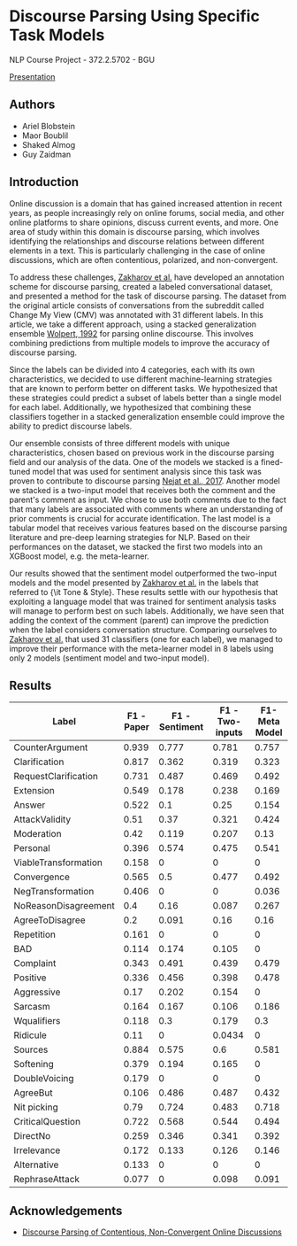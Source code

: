 # Discourse Parsing Using Specific Task Models
NLP Course Project - 372.2.5702 - BGU 

[Presentation](https://docs.google.com/presentation/d/1b1K0iT20VTpjrPteQPVNUZYxe3mBA29qSkxoz5BED64/edit#slide=id.p)

## Authors
- Ariel Blobstein
- Maor Boublil
- Shaked Almog
- Guy Zaidman

## Introduction
Online discussion is a domain that has gained increased attention in recent years, as people increasingly rely on online forums, social media, and other online platforms to share opinions, discuss current events, and more. One area of study within this domain is discourse parsing, which involves identifying the relationships and discourse relations between different elements in a text. This is particularly challenging in the case of online discussions, which are often contentious, polarized, and non-convergent.

To address these challenges, [Zakharov et al.](https://ojs.aaai.org/index.php/ICWSM/article/view/18109) have developed an annotation scheme for discourse parsing, created a labeled conversational dataset, and presented a method for the task of discourse parsing. The dataset from the original article consists of conversations from the subreddit called Change My View (CMV) was annotated with 31 different labels. In this article, we take a different approach, using a stacked generalization ensemble [Wolpert, 1992](https://www.sciencedirect.com/science/article/abs/pii/S0893608005800231) for parsing online discourse. This involves combining predictions from multiple models to improve the accuracy of discourse parsing.

Since the labels can be divided into 4 categories, each with its own characteristics, we decided to use different machine-learning strategies that are known to perform better on different tasks. We hypothesized that these strategies could predict a subset of labels better than a single model for each label. Additionally, we hypothesized that combining these classifiers together in a stacked generalization ensemble could improve the ability to predict discourse labels. 

Our ensemble consists of three different models with unique characteristics, chosen based on previous work in the discourse parsing field and our analysis of the data. 
One of the models we stacked is a fined-tuned model that was used for sentiment analysis since this task was proven to contribute to discourse parsing [Nejat et al., 2017](https://aclanthology.org/W17-5535/). 
Another model we stacked is a two-input model that receives both the comment and the parent's comment as input. We chose to use both comments due to the fact that many labels are associated with comments where an understanding of prior comments is crucial for accurate identification. 
The last model is a tabular model that receives various features based on the discourse parsing literature and pre-deep learning strategies for NLP. Based on their performances on the dataset, we stacked the first two models into an XGBoost model, e.g. the meta-learner. 

Our results showed that the sentiment model outperformed the two-input models and the model presented by [Zakharov et al.](https://ojs.aaai.org/index.php/ICWSM/article/view/18109) in the labels that referred to {\it Tone \& Style}. 
These results settle with our hypothesis that exploiting a language model that was trained for sentiment analysis tasks will manage to perform best on such labels.
Additionally, we have seen that adding the context of the comment (parent) can improve the prediction when the label considers conversation structure.
Comparing ourselves to [Zakharov et al.](https://ojs.aaai.org/index.php/ICWSM/article/view/18109) that used 31 classifiers (one for each label), we managed to improve their performance with the meta-learner model in 8 labels using only 2 models (sentiment model and two-input model).

## Results
Label | F1 - Paper | F1 - Sentiment | F1 - Two-inputs | F1-Meta Model
--- | --- | --- | --- | ---
CounterArgument | 0.939 | 0.777 | 0.781 | 0.757
Clarification | 0.817 | 0.362 | 0.319 | 0.323
RequestClarification | 0.731 | 0.487 | 0.469 | 0.492
Extension | 0.549 | 0.178 | 0.238 | 0.169
Answer | 0.522 | 0.1 | 0.25 | 0.154
AttackValidity | 0.51 | 0.37 | 0.321 | 0.424
Moderation | 0.42 | 0.119 | 0.207 | 0.13
Personal | 0.396 | 0.574 | 0.475 | 0.541
ViableTransformation | 0.158 | 0 | 0 | 0
Convergence | 0.565 | 0.5 | 0.477 | 0.492
NegTransformation | 0.406 | 0 | 0 | 0.036
NoReasonDisagreement | 0.4 | 0.16 | 0.087 | 0.267
AgreeToDisagree | 0.2 | 0.091 | 0.16 | 0.16
Repetition | 0.161 | 0 | 0 | 0
BAD | 0.114 | 0.174 | 0.105 | 0
Complaint | 0.343 | 0.491 | 0.439 | 0.479
Positive | 0.336 | 0.456 | 0.398 | 0.478
Aggressive | 0.17 | 0.202 | 0.154 | 0
Sarcasm | 0.164 | 0.167 | 0.106 | 0.186
Wqualifiers | 0.118 | 0.3 | 0.179 | 0.3
Ridicule | 0.11 | 0 | 0.0434 | 0
Sources | 0.884 | 0.575 | 0.6 | 0.581
Softening | 0.379 | 0.194 | 0.165 | 0
DoubleVoicing | 0.179 | 0 | 0 | 0
AgreeBut | 0.106 | 0.486 | 0.487 | 0.432
Nit picking | 0.79 | 0.724 | 0.483 | 0.718
CriticalQuestion | 0.722 | 0.568 | 0.544 | 0.494
DirectNo | 0.259 | 0.346 | 0.341 | 0.392
Irrelevance | 0.172 | 0.133 | 0.126 | 0.146
Alternative | 0.133 | 0 | 0 | 0
RephraseAttack | 0.077 | 0 | 0.098 | 0.091

## Acknowledgements
 - [Discourse Parsing of Contentious, Non-Convergent Online Discussions](https://ojs.aaai.org/index.php/ICWSM/article/view/18109)

